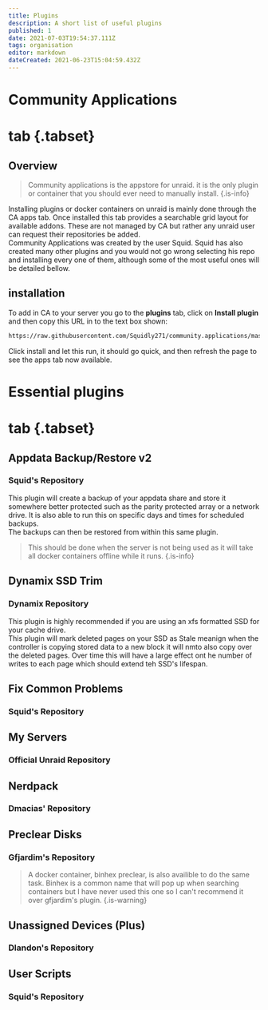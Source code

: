 ```yaml
---
title: Plugins
description: A short list of useful plugins
published: 1
date: 2021-07-03T19:54:37.111Z
tags: organisation
editor: markdown
dateCreated: 2021-06-23T15:04:59.432Z
---
```


# Community Applications

# tab {.tabset}

## Overview

> Community applications is the appstore for unraid. it is the only plugin or container that you should ever need to manually install.
{.is-info}

Installing plugins or docker containers on unraid is mainly done through the CA apps tab. Once installed this tab provides a searchable grid layout for available addons. These are not managed by CA but rather any unraid user can request their repositories be added.  
Community Applications was created by the user Squid. Squid has also created many other plugins and you would not go wrong selecting his repo and installing every one of them, although some of the most useful ones will be detailed bellow.

## installation

To add in CA to your server you go to the **plugins** tab, click on **Install plugin** and then copy this URL in to the text box shown:

```txt
https://raw.githubusercontent.com/Squidly271/community.applications/master/plugins/community.applications.plg
```

Click install and let this run, it should go quick, and then refresh the page to see the apps tab now available.

# Essential plugins

# tab {.tabset}

## Appdata Backup/Restore v2

### Squid's Repository

This plugin will create a backup of your appdata share and store it somewhere better protected such as the parity protected array or a network drive. It is also able to run this on specific days and times for scheduled backups.  
The backups can then be restored from within this same plugin.
>This should be done when the server is not being used as it will take all docker containers offline while it runs.
{.is-info}

## Dynamix SSD Trim

### Dynamix Repository

This plugin is highly recommended if you are using an xfs formatted SSD for your cache drive.  
This plugin will mark deleted pages on your SSD as Stale meanign when the controller is copying stored data to a new block it will nmto also copy over the deleted pages. Over time this will have a large effect ont he number of writes to each page which should extend teh SSD's lifespan.

## Fix Common Problems

### Squid's Repository

## My Servers

### Official Unraid Repository

## Nerdpack

### Dmacias' Repository

## Preclear Disks

### Gfjardim's Repository

> A docker container, binhex preclear, is also availible to do the same task. Binhex is a common name that will pop up when searching containers but I have never used this one so I can't recommend it over gfjardim's plugin.
{.is-warning}

## Unassigned Devices (Plus)

### Dlandon's Repository

## User Scripts

### Squid's Repository
